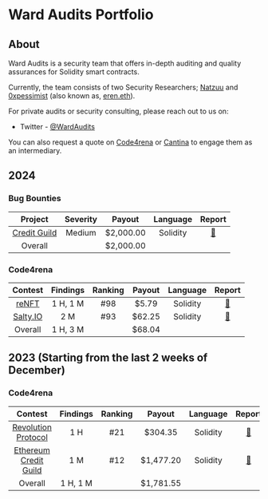 # Ward Audits Portfolio

## About

Ward Audits is a security team that offers in-depth auditing and quality assurances for Solidity smart contracts.

Currently, the team consists of two Security Researchers; [Natzuu](https://twitter.com/natzuu9) and [0xpessimist](https://twitter.com/0xpessimist) (also known as, [eren.eth](https://twitter.com/notereneth)).

For private audits or security consulting, please reach out to us on:

* Twitter - [@WardAudits](https://twitter.com/WardAudits)

You can also request a quote on [Code4rena](https://code4rena.com/@natzuu) or [Cantina](https://cantina.xyz/u/natzuu) to engage them as an intermediary.

## 2024

### Bug Bounties

| Project | Severity | Payout | Language | Report |
|:--:|:--:|:--:|:--:|:--:|
| [Credit Guild]([https://code4rena.com/audits/2024-01-renft](https://twitter.com/CreditGuild)) | Medium | $2,000.00 | Solidity |  [📄](/bug-bounties/creditguild-bounty-01.md) |
| Overall | | $2,000.00 | | |

### Code4rena

| Contest | Findings | Ranking | Payout | Language | Report |
|:--:|:--:|:--:|:--:|:--:|:--:|
| [reNFT](https://code4rena.com/audits/2024-01-renft) | 1 H, 1 M | #98 | $5.79 | Solidity |  [📄](/contests/2024-01-renft.md) |
| [Salty.IO](https://code4rena.com/audits/2024-01-saltyio) | 2 M | #93 | $62.25 | Solidity |  [📄](/contests/2024-01-saltyio.md) |
| Overall | 1 H, 3 M | | $68.04 | | |

## 2023 (Starting from the last 2 weeks of December)

### Code4rena

| Contest | Findings | Ranking | Payout | Language | Report |
|:--:|:--:|:--:|:--:|:--:|:--:|
| [Revolution Protocol](https://code4rena.com/audits/2023-12-revolution-protocol) | 1 H | #21 | $304.35 | Solidity |  [📄](/contests/2023-12-revolution-protocol.md) |
| [Ethereum Credit Guild](https://code4rena.com/audits/2023-12-ethereum-credit-guild) | 1 M | #12 | $1,477.20 | Solidity |  [📄](/contests/2023-12-ethereum-credit-guild.md) |
| Overall | 1 H, 1 M | | $1,781.55 | | |
